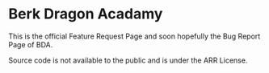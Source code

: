 # Berk Dragon Acadamy

This is the official Feature Request Page and soon hopefully the Bug Report Page of BDA.

Source code is not available to the public and is under the ARR License.

